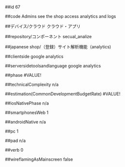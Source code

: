 ##id
67

##code
Admins see the shop access analytics and logs

##デバイス/クラウド
クラウド・アプリ

##repository/コンポーネント
secual_analize

##japanese
shop/（登録）サイト解析機能（analytics)

##clientside
google analytics

##serversidetoolsandlanguage
google analytics

##phase
#VALUE!

##technicalComplexity
n/a

##estimation(CommonDevelopmentBudgetRate)
#VALUE!

##iosNativePhase
n/a

##smartphonesWeb
1

##androidNative
n/a

##pc
1

##pad
n/a

##verb
0

##wireflamingAsMainscreen
false

